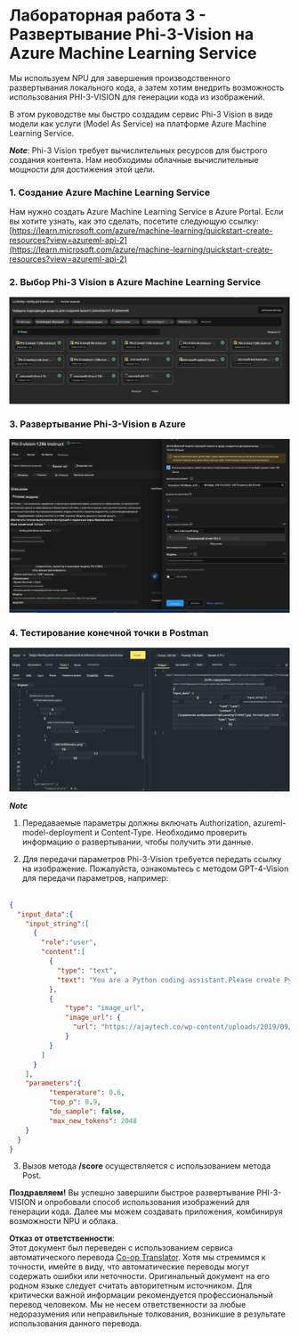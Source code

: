 <!--
CO_OP_TRANSLATOR_METADATA:
{
  "original_hash": "20cb4e6ac1686248e8be913ccf6c2bc2",
  "translation_date": "2025-03-27T12:26:02+00:00",
  "source_file": "md\\02.Application\\02.Code\\Phi3\\VSCodeExt\\HOL\\Apple\\03.DeployPhi3VisionOnAzure.md",
  "language_code": "ru"
}
-->
# **Лабораторная работа 3 - Развертывание Phi-3-Vision на Azure Machine Learning Service**

Мы используем NPU для завершения производственного развертывания локального кода, а затем хотим внедрить возможность использования PHI-3-VISION для генерации кода из изображений.

В этом руководстве мы быстро создадим сервис Phi-3 Vision в виде модели как услуги (Model As Service) на платформе Azure Machine Learning Service.

***Note***: Phi-3 Vision требует вычислительных ресурсов для быстрого создания контента. Нам необходимы облачные вычислительные мощности для достижения этой цели.

### **1. Создание Azure Machine Learning Service**

Нам нужно создать Azure Machine Learning Service в Azure Portal. Если вы хотите узнать, как это сделать, посетите следующую ссылку: [https://learn.microsoft.com/azure/machine-learning/quickstart-create-resources?view=azureml-api-2](https://learn.microsoft.com/azure/machine-learning/quickstart-create-resources?view=azureml-api-2)

### **2. Выбор Phi-3 Vision в Azure Machine Learning Service**

![Каталог](../../../../../../../../../translated_images/vison_catalog.e04e9e5f2b6ff115fff30e793e54e617da07251c7b192e1a68e6b050917f45aa.ru.png)

### **3. Развертывание Phi-3-Vision в Azure**

![Развертывание](../../../../../../../../../translated_images/vision_deploy.c0582d08b5d49675c643f3bedc04ae106957304f3cd4702406fa08bea80ba213.ru.png)

### **4. Тестирование конечной точки в Postman**

![Тестирование](../../../../../../../../../translated_images/vision_test.fb4ff33607077153c7b5dcf37648dc5a9cb550824aeba89963e6b270314fc554.ru.png)

***Note***

1. Передаваемые параметры должны включать Authorization, azureml-model-deployment и Content-Type. Необходимо проверить информацию о развертывании, чтобы получить эти данные.

2. Для передачи параметров Phi-3-Vision требуется передать ссылку на изображение. Пожалуйста, ознакомьтесь с методом GPT-4-Vision для передачи параметров, например:

```json

{
  "input_data":{
    "input_string":[
      {
        "role":"user",
        "content":[ 
          {
            "type": "text",
            "text": "You are a Python coding assistant.Please create Python code for image "
          },
          {
              "type": "image_url",
              "image_url": {
                "url": "https://ajaytech.co/wp-content/uploads/2019/09/index.png"
              }
          }
        ]
      }
    ],
    "parameters":{
          "temperature": 0.6,
          "top_p": 0.9,
          "do_sample": false,
          "max_new_tokens": 2048
    }
  }
}

```

3. Вызов метода **/score** осуществляется с использованием метода Post.

**Поздравляем!** Вы успешно завершили быстрое развертывание PHI-3-VISION и опробовали способ использования изображений для генерации кода. Далее мы можем создавать приложения, комбинируя возможности NPU и облака.

**Отказ от ответственности**:  
Этот документ был переведен с использованием сервиса автоматического перевода [Co-op Translator](https://github.com/Azure/co-op-translator). Хотя мы стремимся к точности, имейте в виду, что автоматические переводы могут содержать ошибки или неточности. Оригинальный документ на его родном языке следует считать авторитетным источником. Для критически важной информации рекомендуется профессиональный перевод человеком. Мы не несем ответственности за любые недоразумения или неправильные толкования, возникшие в результате использования данного перевода.